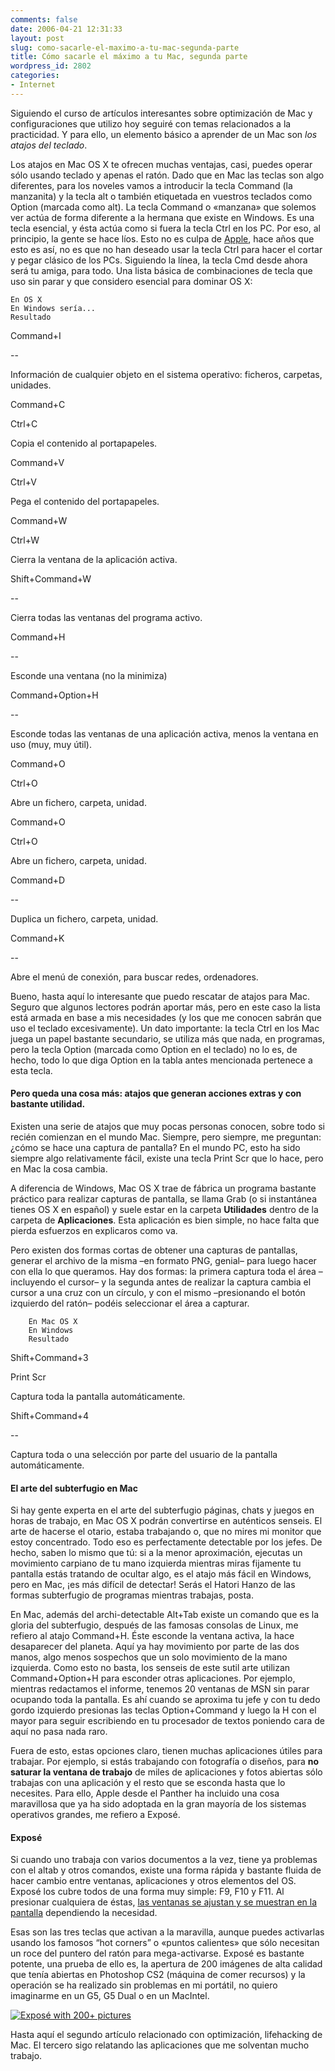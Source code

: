 ```yaml
---
comments: false
date: 2006-04-21 12:31:33
layout: post
slug: como-sacarle-el-maximo-a-tu-mac-segunda-parte
title: Cómo sacarle el máximo a tu Mac, segunda parte
wordpress_id: 2802
categories:
- Internet
---
```


Siguiendo el curso de artículos interesantes sobre optimización de Mac y configuraciones que utilizo hoy seguiré con temas relacionados a la practicidad. Y para ello, un elemento básico a aprender de un Mac son _los atajos del teclado_.





Los atajos en Mac OS X te ofrecen muchas ventajas,  casi, puedes operar sólo usando teclado y apenas el ratón. Dado que en Mac las teclas son algo diferentes, para los noveles vamos a introducir la tecla Command (la manzanita) y la tecla alt o también etiquetada en vuestros teclados como Option (marcada como alt). La tecla Command o «manzana» que solemos ver actúa de forma diferente a la hermana que existe en Windows. Es una tecla esencial, y ésta actúa como si fuera la tecla Ctrl en los PC. Por eso, al principio, la gente se hace líos. Esto no es culpa de [Apple](http://www.apple.com), hace años que esto es así, no es que no han deseado usar la tecla Ctrl para hacer el cortar y pegar clásico de los PCs. Siguiendo la línea, la tecla Cmd desde ahora será tu amiga, para todo. Una lista básica de combinaciones de tecla que uso sin parar y que considero esencial para dominar OS X:










	En OS X
	En Windows sería...
	Resultado






	
Command+I

	
--

	
Información de cualquier objeto en el sistema operativo: ficheros, carpetas, unidades.





	
Command+C

	
Ctrl+C

	
Copia el contenido al portapapeles.





	
Command+V

	
Ctrl+V

	
Pega el contenido del portapapeles.





	
Command+W

	
Ctrl+W

	
Cierra la ventana de la aplicación activa.





	
Shift+Command+W

	
--

	
Cierra todas las ventanas del programa activo.





	
Command+H

	
--

	
Esconde una ventana (no la minimiza)





	
Command+Option+H

	
--

	
Esconde todas las ventanas de una aplicación activa, menos la ventana en uso (muy, muy útil).





	
Command+O

	
Ctrl+O

	
Abre un fichero, carpeta, unidad.





	
Command+O

	
Ctrl+O

	
Abre un fichero, carpeta, unidad.





	
Command+D

	
--

	
Duplica un fichero, carpeta, unidad.





	
Command+K

	
--

	
Abre el menú de conexión, para buscar redes, ordenadores.







Bueno, hasta aquí lo interesante que puedo rescatar de atajos para Mac. Seguro que algunos lectores podrán aportar más, pero en este caso la lista está armada en base a mis necesidades (y los que me conocen sabrán que uso el teclado excesivamente). Un dato importante: la tecla Ctrl en los Mac juega un papel bastante secundario, se utiliza más que nada, en programas, pero la tecla Option (marcada como Option en el teclado) no lo es, de hecho, todo lo que diga Option en la tabla antes mencionada pertenece a esta tecla.





#### Pero queda una cosa más: atajos que generan acciones extras y con bastante utilidad.





Existen una serie de atajos que muy pocas personas conocen, sobre todo si recién comienzan en el mundo Mac. Siempre, pero siempre, me preguntan: ¿cómo se hace una captura de pantalla? En el mundo PC, esto ha sido siempre algo relativamente fácil, existe una tecla Print Scr que lo hace, pero en Mac la cosa cambia.





A diferencia de Windows, Mac OS X trae de fábrica un programa bastante práctico para realizar capturas de pantalla, se llama Grab (o si instantánea tienes OS X en español) y suele estar en la carpeta **Utilidades** dentro de la carpeta de **Aplicaciones**. Esta aplicación es bien simple, no hace falta que pierda esfuerzos en explicaros como va.





Pero existen dos formas cortas de obtener una capturas de pantallas, generar el archivo de la misma –en formato PNG, genial– para luego hacer con ella lo que queramos. Hay dos formas: la primera captura toda el área –incluyendo el cursor– y la segunda antes de realizar la captura cambia el cursor a una cruz con un círculo, y con el mismo –presionando el botón izquierdo del ratón– podéis seleccionar el área a capturar.







	


		En Mac OS X
		En Windows
		Resultado
	


	


		
Shift+Command+3

		
Print Scr

		
Captura toda la pantalla automáticamente.

	
	


		
Shift+Command+4

		
--

		
Captura toda o una selección por parte del usuario de la pantalla automáticamente.

	





#### El arte del subterfugio en Mac





Si hay gente experta en el arte del subterfugio páginas, chats y juegos en horas de trabajo, en Mac OS X podrán convertirse en auténticos senseis. El arte de hacerse el otario, estaba trabajando o, que no mires mi monitor que estoy concentrado. Todo eso es perfectamente detectable por los jefes. De hecho, saben lo mismo que tú: si a la menor aproximación, ejecutas un movimiento carpiano de tu mano izquierda mientras miras fijamente tu pantalla estás tratando de ocultar algo, es el atajo más fácil en Windows, pero en Mac, ¡es más difícil de detectar! Serás el Hatori Hanzo de las formas subterfugio de programas mientras trabajas, posta.





En Mac, además del archi-detectable Alt+Tab existe un comando que es la gloria del subterfugio, después de las famosas consolas de Linux, me refiero al atajo Command+H. Éste esconde la ventana activa, la hace desaparecer del planeta. Aquí ya hay movimiento por parte de las dos manos, algo menos sospechos que un solo movimiento de la mano izquierda. Como esto no basta, los senseis de este sutil arte utilizan Command+Option+H para esconder otras aplicaciones. Por ejemplo, mientras redactamos el informe, tenemos 20 ventanas de MSN sin parar ocupando toda la pantalla. Es ahí cuando se aproxima tu jefe y con tu dedo gordo izquierdo presionas las teclas Option+Command y luego la H con el mayor para seguir escribiendo en tu procesador de textos poniendo cara de aquí no pasa nada raro.





Fuera de esto, estas opciones claro, tienen muchas aplicaciones útiles para trabajar. Por ejemplo, si estás trabajando con fotografía o diseños, para **no saturar la ventana de trabajo** de miles de aplicaciones y fotos abiertas sólo trabajas con una aplicación y el resto que se esconda hasta que lo necesites. Para ello, Apple desde el Panther ha incluido una cosa maravillosa que ya ha sido adoptada en la gran mayoría de los sistemas operativos grandes, me refiero a Exposé.





#### Exposé





Si cuando uno trabaja con varios documentos a la vez, tiene ya problemas con el altab y otros comandos, existe una forma rápida y bastante fluida de hacer cambio entre ventanas, aplicaciones y otros elementos del OS. Exposé los cubre todos de una forma muy simple: F9, F10 y F11. Al presionar cualquiera de éstas, [las ventanas se ajustan y se muestran en la pantalla](http://www.apple.com/macosx/theater/expose.html) dependiendo la necesidad.





Esas son las tres teclas que activan a la maravilla, aunque puedes activarlas usando los famosos “hot corners” o «puntos calientes» que sólo necesitan un roce del puntero del ratón para mega-activarse. Exposé es bastante potente, una prueba de ello es, la apertura de 200 imágenes de alta calidad que tenía abiertas en Photoshop CS2 (máquina de comer recursos) y la operación se ha realizado sin problemas en mi portátil, no quiero imaginarme en un G5, G5 Dual o en un MacIntel.





[![Exposé with 200+ pictures](http://static.flickr.com/11/12462069_4ad9191127.jpg)](http://www.flickr.com/photos/minid/12462069/)





Hasta aquí el segundo artículo relacionado con optimización, lifehacking de Mac. El tercero sigo relatando las aplicaciones que me solventan mucho trabajo.
